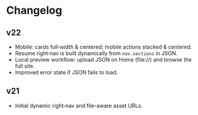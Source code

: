 # Changelog

## v22
- Mobile: cards full‑width & centered; mobile actions stacked & centered.
- Resume right‑nav is built dynamically from `nav.sections` in JSON.
- Local preview workflow: upload JSON on Home (file://) and browse the full site.
- Improved error state if JSON fails to load.

## v21
- Initial dynamic right‑nav and file-aware asset URLs.
